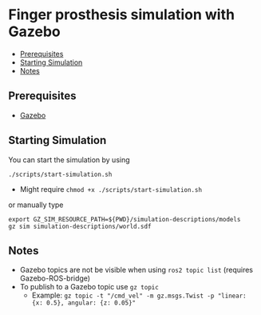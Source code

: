 # Finger prosthesis simulation with Gazebo

- [Prerequisites](#prerequisites)
- [Starting Simulation](#starting-simulation)
- [Notes](#notes)

## Prerequisites
- [Gazebo](https://gazebosim.org/api/sim/8/index.html)

## Starting Simulation
You can start the simulation by using 
```
./scripts/start-simulation.sh
```
- Might require `chmod +x ./scripts/start-simulation.sh`

or manually type 
```
export GZ_SIM_RESOURCE_PATH=${PWD}/simulation-descriptions/models
gz sim simulation-descriptions/world.sdf
```

## Notes
- Gazebo topics are not be visible when using `ros2 topic list` (requires Gazebo-ROS-bridge)
- To publish to a Gazebo topic use `gz topic`
    * Example: `gz topic -t "/cmd_vel" -m gz.msgs.Twist -p "linear: {x: 0.5}, angular: {z: 0.05}"`
